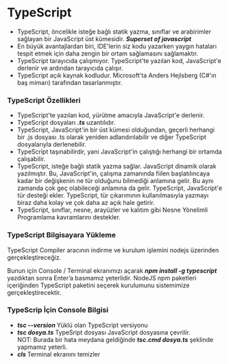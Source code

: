<h1>TypeScript</h1>
<ul>
  <li>TypeScript, öncelikle isteğe bağlı statik yazma, sınıflar ve arabirimler sağlayan bir JavaScript üst kümesidir. <b><i>Superset of javascript</i></b> </li>
  <li>En büyük avantajlardan biri, IDE'lerin siz kodu yazarken yaygın hataları tespit etmek için daha zengin bir ortam sağlamasını sağlamaktır. </li>
  <li>TypeScript tarayıcıda çalışmıyor. TypeScript'te yazılan kod, JavaScript'e derlenir ve ardından tarayıcıda çalışır. </li>
  <li>TypeScript açık kaynak kodludur. Microsoft'ta Anders Hejlsberg (C#'ın baş mimarı) tarafından tasarlanmıştır. </li>
</ul>
<h3>TypeScript Özellikleri</h3>
<ul>
  <li>TypeScript'te yazılan kod, yürütme amacıyla JavaScript'e derlenir. </li>
  <li>TypeScript dosyaları <b><i>.ts</i></b> uzantılıdır.</li>
  <li>TypeScript, JavaScript'in bir üst kümesi olduğundan, geçerli herhangi bir .js dosyası .ts olarak yeniden adlandırılabilir ve diğer TypeScript dosyalarıyla derlenebilir. </li>
  <li>TypeScript taşınabilirdir, yani JavaScript'in çalıştığı herhangi bir ortamda çalışabilir. </li>
  <li>TypeScript, isteğe bağlı statik yazma sağlar. JavaScript dinamik olarak yazılmıştır. Bu, JavaScript'in, çalışma zamanında fiilen başlatılıncaya kadar bir değişkenin ne tür olduğunu bilmediği anlamına gelir. Bu aynı zamanda çok geç olabileceği anlamına da gelir. TypeScript, JavaScript'e tür desteği ekler. TypeScript, tür çıkarımının kullanılmasıyla yazmayı biraz daha kolay ve çok daha az açık hale getirir. </li>
  <li>TypeScript, sınıflar, nesne, arayüzler ve kalıtım gibi Nesne Yönelimli Programlama kavramlarını destekler. </li>
</ul>
<h3>TypeScript Bilgisayara Yükleme</h3>
TypeScript Compiler aracının indirme ve kurulum işlemini nodejs üzerinden gerçekleştireceğiz.

Bunun için Console / Terminal ekranımızı açarak <b><i>npm install -g typescript</i></b> yazdıktan sonra Enter’a basmamız yeterlidir.
NodeJS npm paketleri içeriğinden TypeScript paketini seçerek kurulumunu sistemimize gerçekleştirecektir.
<h3>TypeScrip İçin Console Bilgisi</h3>
<ul>
  <li><b><i>tsc --version </i></b> Yüklü olan TypeScript versiyonu</li>
  <li><b><i>tsc dosya.ts</i></b> TypeSript dosyası JavaScript dosyasına çevrilir.<br>NOT: Burada bir hata meydana geldiğinde <b><i>tsc.cmd dosya.ts</i></b> şeklinde yapmamız yeterli.</li>
  <li><b><i>cls </i></b> Terminal ekranını temizler</li>
</ul>

